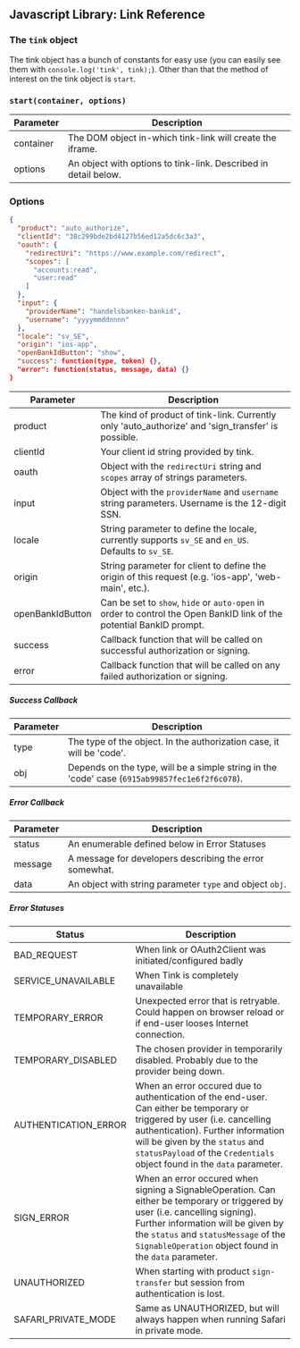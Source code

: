 ## Javascript Library: Link Reference

### The `tink` object

The tink object has a bunch of constants for easy use (you can easily see them with `console.log('tink', tink);`). Other than that the method of interest on the tink object is `start`.

### `start(container, options)`
Parameter | Description
--------- | -----------
container | The DOM object in-which tink-link will create the iframe.
options | An object with options to tink-link. Described in detail below.

### Options

```json
{
  "product": "auto_authorize",
  "clientId": "38c299bde2bd4127b56ed12a5dc6c3a3",
  "oauth": {
    "redirectUri": "https://www.example.com/redirect",
    "scopes": [
      "accounts:read",
      "user:read"
    ]
  },
  "input": {
    "providerName": "handelsbanken-bankid",
    "username": "yyyymmddnnnn"
  },
  "locale": "sv_SE",
  "origin": "ios-app",
  "openBankIdButton": "show",
  "success": function(type, token) {},
  "error": function(status, message, data) {}
}
```

Parameter | Description
----- | -----------
product | The kind of product of tink-link. Currently only 'auto_authorize' and 'sign_transfer' is possible.
clientId | Your client id string provided by tink.
oauth | Object with the `redirectUri` string and `scopes` array of strings parameters.
input | Object with the `providerName` and `username` string parameters. Username is the 12-digit SSN.
locale | String parameter to define the locale, currently supports `sv_SE` and `en_US`. Defaults to `sv_SE`.
origin | String parameter for client to define the origin of this request (e.g. 'ios-app', 'web-main', etc.).
openBankIdButton | Can be set to `show`, `hide` or `auto-open` in order to control the Open BankID link of the potential BankID prompt.
success | Callback function that will be called on successful authorization or signing.
error | Callback function that will be called on any failed authorization or signing.

##### Success Callback

Parameter | Description
--------- | -----------
type | The type of the object. In the authorization case, it will be 'code'. 
obj | Depends on the type, will be a simple string in the 'code' case (`6915ab99857fec1e6f2f6c078`).

##### Error Callback

Parameter | Description
--------- | -----------
status | An enumerable defined below in Error Statuses
message | A message for developers describing the error somewhat. 
data | An object with string parameter `type` and object `obj`.

##### Error Statuses

Status | Description
------ | -----------
BAD_REQUEST | When link or OAuth2Client was initiated/configured badly
SERVICE_UNAVAILABLE | When Tink is completely unavailable
TEMPORARY_ERROR | Unexpected error that is retryable. Could happen on browser reload or if end-user looses Internet connection.
TEMPORARY_DISABLED | The chosen provider in temporarily disabled. Probably due to the provider being down.
AUTHENTICATION_ERROR | When an error occured due to authentication of the end-user. Can either be temporary or triggered by user (i.e. cancelling authentication). Further information will be given by the `status` and `statusPayload` of the `Credentials` object found in the `data` parameter.
SIGN_ERROR | When an error occured when signing a SignableOperation. Can either be temporary or triggered by user (i.e. cancelling signing). Further information will be given by the `status` and `statusMessage` of the `SignableOperation` object found in the `data` parameter.
UNAUTHORIZED | When starting with product `sign-transfer` but session from authentication is lost.
SAFARI_PRIVATE_MODE | Same as UNAUTHORIZED, but will always happen when running Safari in private mode.
